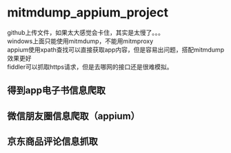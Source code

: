 # mitmdump_appium_project  

github上传文件，如果太大感觉会卡住，其实是太慢了。。。  
windows上面只能使用mitmdump，不能用mitmproxy  
appium使用xpath查找可以直接获取app内容，但是容易出问题，搭配mitmdump效果更好  
fiddler可以抓取https请求，但是去哪网的接口还是很难模拟。  

## 得到app电子书信息爬取
## 微信朋友圈信息爬取（appium）
## 京东商品评论信息抓取
